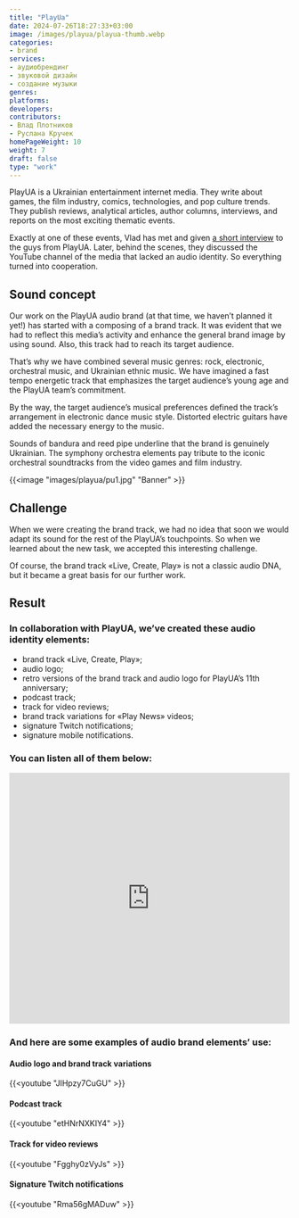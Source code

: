 ```yaml
---
title: "PlayUa"
date: 2024-07-26T18:27:33+03:00
image: /images/playua/playua-thumb.webp
categories:
- brand
services:
- аудиобрендинг
- звуковой дизайн
- создание музыки
genres:
platforms:
developers:
contributors:
- Влад Плотников
- Руслана Кручек
homePageWeight: 10
weight: 7
draft: false
type: "work"
---
```


PlayUA is a Ukrainian entertainment internet media. They write about games, the film industry, comics, technologies, and pop culture trends. They publish reviews, analytical articles, author columns, interviews, and reports on the most exciting thematic events.

Exactly at one of these events, Vlad has met and given [a short interview](https://www.youtube.com/watch?v=bmJ4SsnLzW4&list=PL4Jc69rq8qm9YofHKywTNcl4er6IjpfZj) to the guys from PlayUA. Later, behind the scenes, they discussed the YouTube channel of the media that lacked an audio identity. So everything turned into cooperation.

## Sound concept

Our work on the PlayUA audio brand (at that time, we haven’t planned it yet!) has started with a composing of a brand track. It was evident that we had to reflect this media’s activity and enhance the general brand image by using sound. Also, this track had to reach its target audience.

That’s why we have combined several music genres: rock, electronic, orchestral music, and Ukrainian ethnic music. We have imagined a fast tempo energetic track that emphasizes the target audience’s young age and the PlayUA team’s commitment.

By the way, the target audience’s musical preferences defined the track’s arrangement in electronic dance music style. Distorted electric guitars have added the necessary energy to the music.

Sounds of bandura and reed pipe underline that the brand is genuinely Ukrainian. The symphony orchestra elements pay tribute to the iconic orchestral soundtracks from the video games and film industry.

{{<image "images/playua/pu1.jpg" "Banner"  >}}

## Challenge

When we were creating the brand track, we had no idea that soon we would adapt its sound for the rest of the PlayUA’s touchpoints. So when we learned about the new task, we accepted this interesting challenge.

Of course, the brand track «Live, Create, Play» is not a classic audio DNA, but it became a great basis for our further work.

## Result

### In collaboration with PlayUA, we’ve created these audio identity elements:

- brand track «Live, Create, Play»;
- audio logo;
- retro versions of the brand track and audio logo for PlayUA’s 11th anniversary;
- podcast track;
- track for video reviews;
- brand track variations for «Play News» videos;
- signature Twitch notifications;
- signature mobile notifications.

### You can listen all of them below:

<iframe loading="lazy" width="100%" height="450" scrolling="no" frameborder="no" allow="autoplay" src="https://w.soundcloud.com/player/?url=https%3A//api.soundcloud.com/playlists/786416052&amp;color=%23ff5500&amp;auto_play=false&amp;hide_related=false&amp;show_comments=true&amp;show_user=true&amp;show_reposts=false&amp;show_teaser=true"></iframe>

### And here are some examples of audio brand elements’ use:

#### Audio logo and brand track variations

{{<youtube "JIHpzy7CuGU" >}}

#### Podcast track

{{<youtube "etHNrNXKIY4" >}}

#### Track for video reviews

{{<youtube "Fgghy0zVyJs" >}}

#### Signature Twitch notifications

{{<youtube "Rma56gMADuw" >}}